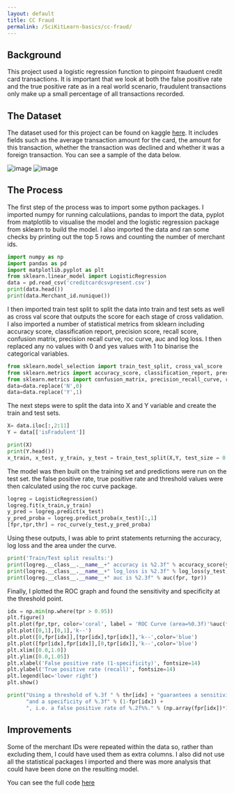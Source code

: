 ```yaml
---
layout: default
title: CC Fraud
permalink: /SciKitLearn-basics/cc-fraud/
---
```

## Background
This project used a logistic regression function to pinpoint frauduent credit card transactions. It is important that we look at both the false positive rate and the true positive rate as in a real world scenario, fraudulent transactions only make up a small percentage of all transactions recorded.

## The Dataset
The dataset used for this project can be found on kaggle [here](https://www.kaggle.com/shubhamjoshi2130of/abstract-data-set-for-credit-card-fraud-detection). It includes fields such as the average transaction amount for the card, the amount for this transaction, whether the transaction was declined and whether it was a foreign transaction. You can see a sample of the data below.

![image](https://user-images.githubusercontent.com/18587666/136120239-47379f31-514d-48f5-82be-7006e6d5a8d2.png)
![image](https://user-images.githubusercontent.com/18587666/136120283-4d914010-e328-40ed-8d81-984bb0bc73d6.png)


## The Process
The first step of the process was to import some python packages. I imported numpy for running calculatiions, pandas to import the data, pyplot from matplotlib to visualise the model and the logistic regression package from sklearn to build the model. I also imported the data and ran some checks by printing out the top 5 rows and counting the number of merchant ids.

```python
import numpy as np 
import pandas as pd 
import matplotlib.pyplot as plt 
from sklearn.linear_model import LogisticRegression
data = pd.read_csv('creditcardcsvpresent.csv')
print(data.head())
print(data.Merchant_id.nunique())
```

I then imported train test split to split the data into train and test sets as well as cross val score that outputs the score for each stage of cross validation. I also imported a number of statistical metrics from sklearn including accuracy score, classification report, precision score, recall score, confusion matrix, precision recall curve, roc curve, auc and log loss. I then replaced any no values with 0 and yes values with 1 to binarise the categorical variables.

```python
from sklearn.model_selection import train_test_split, cross_val_score
from sklearn.metrics import accuracy_score, classification_report, precision_score, recall_score
from sklearn.metrics import confusion_matrix, precision_recall_curve, roc_curve, auc, log_loss
data=data.replace('N',0)
data=data.replace('Y',1)
```

The next steps were to split the data into X and Y variable and create the train and test sets.

```python
X= data.iloc[:,2:11]
Y = data[['isFradulent']]

print(X)
print(Y.head())
x_train, x_test, y_train, y_test = train_test_split(X,Y, test_size = 0.2)
```

The model was then built on the training set and predictions were run on the test set. the false positive rate, true positive rate and threshold values were then calculated using the roc curve package.

```python
logreg = LogisticRegression()
logreg.fit(x_train,y_train)
y_pred = logreg.predict(x_test)
y_pred_proba = logreg.predict_proba(x_test)[:,1]
[fpr,tpr,thr] = roc_curve(y_test,y_pred_proba)
```

Using these outputs, I was able to print statements returning the accuracy, log loss and the area under the curve.

```python
print('Train/Test split results:')
print(logreg.__class__.__name__+" accuracy is %2.3f" % accuracy_score(y_test, y_pred))
print(logreg.__class__.__name__+" log_loss is %2.3f" % log_loss(y_test, y_pred_proba))
print(logreg.__class__.__name__+" auc is %2.3f" % auc(fpr, tpr))
```

Finally, I plotted the ROC graph and found the sensitivity and specificity at the threshold point.

```python
idx = np.min(np.where(tpr > 0.95))
plt.figure()
plt.plot(fpr,tpr, color='coral', label = 'ROC Curve (area=%0.3f)'%auc(fpr,tpr))
plt.plot([0,1],[0,1],'k--')
plt.plot([0,fpr[idx]],[tpr[idx],tpr[idx]],'k--',color='blue')
plt.plot([fpr[idx],fpr[idx]],[0,tpr[idx]],'k--',color='blue')
plt.xlim([0.0,1.0])
plt.ylim([0.0,1.05])
plt.xlabel('False positive rate (1-specificity)', fontsize=14)
plt.ylabel('True positive rate (recall)', fontsize=14)
plt.legend(loc='lower right')
plt.show()

print("Using a threshold of %.3f " % thr[idx] + "guarantees a sensitivity of %.3f " % tpr[idx] +  
      "and a specificity of %.3f" % (1-fpr[idx]) + 
      ", i.e. a false positive rate of %.2f%%." % (np.array(fpr[idx])*100))
```

## Improvements
Some of the merchant IDs were repeated within the data so, rather than excluding them, I could have used them as extra columns. I also did not use all the statistical packages I imported and there was more analysis that could have been done on the resulting model.

You can see the full code [here](https://github.com/SamMatt87/Data-science-sample-projects/blob/master/CC%20Fraud/fraud.py)
